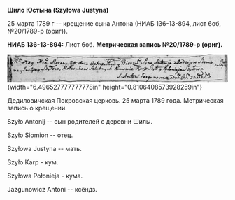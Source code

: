 **Шило Юстына (Szyłowa Justyna)**

25 марта 1789 г -- крещение сына Антона (НИАБ 136-13-894, лист 6об,
№20/1789-р (ориг)).

**НИАБ 136-13-894:** Лист 6об. **Метрическая запись №20/1789-р (ориг).**

![](./media/8ea691bfd3b5c835aecd44cea90c1e6043a04d60.png){width="6.496527777777778in"
height="0.8106408573928259in"}

Дедиловичская Покровская церковь. 25 марта 1789 года. Метрическая запись
о крещении.

Szyło Antonij -- сын родителей с деревни Шилы.

Szyło Siomion -- отец.

Szyłowa Justyna -- мать.

Szyło Karp - кум.

Szyłowa Połonieja - кума.

Jazgunowicz Antoni -- ксёндз.

